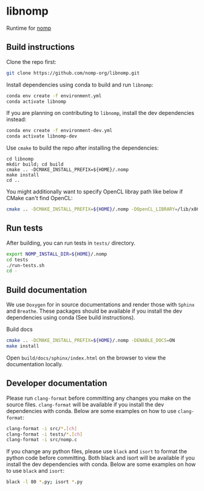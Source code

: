 # libnomp

Runtime for [nomp](https://github.com/nomp-org/nomp)

## Build instructions

Clone the repo first:
```bash
git clone https://github.com/nomp-org/libnomp.git
```

Install dependencies using conda to build and run `libnomp`:
```bash
conda env create -f environment.yml
conda activate libnomp
```

If you are planning on contributing to `libnomp`, install the dev dependencies
instead:
```bash
conda env create -f environment-dev.yml
conda activate libnomp-dev
```

Use `cmake` to build the repo after installing the dependencies:
```
cd libnomp
mkdir build; cd build
cmake .. -DCMAKE_INSTALL_PREFIX=${HOME}/.nomp
make install
cd ..
```

You might additionally want to specify OpenCL libray path like below if CMake
can't find OpenCL:
```bash
cmake .. -DCMAKE_INSTALL_PREFIX=${HOME}/.nomp -DOpenCL_LIBRARY=/lib/x86_64-linux-gnu/libOpenCL.so.1
```

## Run tests

After building, you can run tests in `tests/` directory.
```bash
export NOMP_INSTALL_DIR=${HOME}/.nomp
cd tests
./run-tests.sh
cd -
```

## Build documentation

We use `Doxygen` for in source documentations and render those with `Sphinx` and
`Breathe`. These packages should be available if you install the dev dependencies
using conda (See build instructions).

Build docs
```bash
cmake .. -DCMAKE_INSTALL_PREFIX=${HOME}/.nomp -DENABLE_DOCS=ON
make install
```

Open `build/docs/sphinx/index.html` on the browser to view the documentation
locally.

## Developer documentation

Please run `clang-format` before committing any changes you make on the source
files. `clang-format` will be available if you install the dev dependencies with
conda. Below are some examples on how to use `clang-format`:
```bash
clang-format -i src/*.[ch]
clang-format -i tests/*.[ch]
clang-format -i src/nomp.c
```

If you change any python files, please use `black` and `isort` to format the python
code before committing. Both black and isort will be available if you install the
dev dependencies with conda. Below are some examples on how to use `black` and `isort`:
```bash
black -l 80 *.py; isort *.py
```
